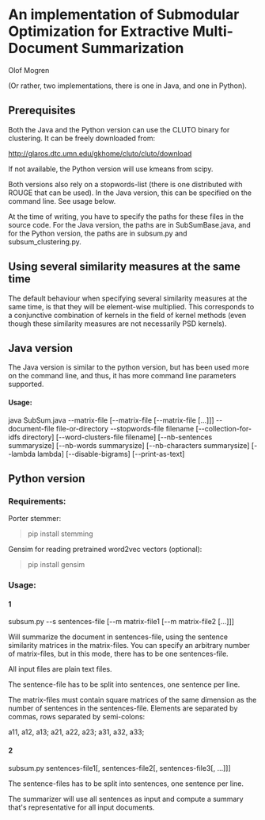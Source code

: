 # An implementation of Submodular Optimization for Extractive Multi-Document Summarization

Olof Mogren

(Or rather, two implementations, there is one in Java, and one in Python).


## Prerequisites

Both the Java and the Python version can use the CLUTO binary for clustering. It can be freely downloaded from:

http://glaros.dtc.umn.edu/gkhome/cluto/cluto/download

If not available, the Python version will use kmeans from scipy.

Both versions also rely on a stopwords-list (there is one distributed with ROUGE that can be used). In the Java version, this can be specified on the command line. See usage below.

At the time of writing, you have to specify the paths for these files in the source code. For the Java version, the paths are in SubSumBase.java, and for the Python version, the paths are in subsum.py and subsum\_clustering.py.



## Using several similarity measures at the same time

The default behaviour when specifying several similarity measures at the same time, is that they will be element-wise multiplied. This corresponds to a conjunctive combination of kernels in the field of kernel methods (even though these similarity measures are not necessarily PSD kernels).



## Java version

The Java version is similar to the python version, but has been used more on the command line, and thus, it has more command line parameters supported.

#### Usage:

java SubSum.java --matrix-file <filename1> [--matrix-file <filename2> [--matrix-file <filename3> [...]]]
    --document-file file-or-directory
    --stopwords-file filename
    [--collection-for-idfs directory]
    [--word-clusters-file filename]
    [--nb-sentences summarysize]
    [--nb-words summarysize]
    [--nb-characters summarysize]
    [--lambda lambda]
    [--disable-bigrams]
    [--print-as-text]



## Python version

### Requirements:

Porter stemmer:
  > pip install stemming

Gensim for reading pretrained word2vec vectors (optional):
  > pip install gensim



### Usage:

#### 1

subsum.py --s sentences-file [--m matrix-file1 [--m matrix-file2 [...]]]

Will summarize the document in sentences-file, using the sentence similarity matrices in the matrix-files. You can specify an arbitrary number of matrix-files, but in this mode, there has to be one sentences-file.

All input files are plain text files.

The sentence-file has to be split into sentences, one sentence per line.

The matrix-files must contain square matrices of the same dimension as the number of sentences in the sentences-file. Elements are separated by commas, rows separated by semi-colons:

a11, a12, a13;
a21, a22, a23;
a31, a32, a33;


#### 2

subsum.py sentences-file1[, sentences-file2[, sentences-file3[, ...]]]

The sentence-files has to be split into sentences, one sentence per line.

The summarizer will use all sentences as input and compute a summary that's representative for all input documents.


